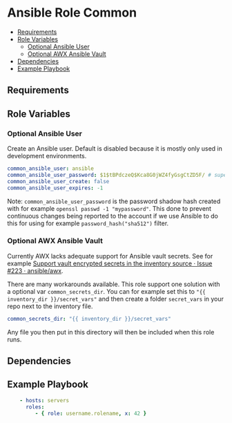 
# Ansible Role Common

<!-- MarkdownTOC levels="2,3,4" autolink="true" -->

- [Requirements](#requirements)
- [Role Variables](#role-variables)
    - [Optional Ansible User](#optional-ansible-user)
    - [Optional AWX Ansible Vault](#optional-awx-ansible-vault)
- [Dependencies](#dependencies)
- [Example Playbook](#example-playbook)

<!-- /MarkdownTOC -->

## Requirements

<!-- Any pre-requisites that may not be covered by Ansible itself or the role should be mentioned here. For instance, if the role uses the EC2 module, it may be a good idea to mention in this section that the boto package is required. -->

## Role Variables

<!--  A description of the settable variables for this role should go here, including any variables that are in defaults/main.yml, vars/main.yml, and any variables that can/should be set via parameters to the role. Any variables that are read from other roles and/or the global scope (ie. hostvars, group vars, etc.) should be mentioned here as well. -->

### Optional Ansible User

Create an Ansible user. Default is disabled because it is mostly only used in development environments.

```yaml
common_ansible_user: ansible
common_ansible_user_password: $1$tBPdczeQ$Kca8G0jWZ4fyGsgCtZD5F/ # supersecure
common_ansible_user_create: false
common_ansible_user_expires: -1
```

Note: `common_ansible_user_password` is the password shadow hash created with for example `openssl passwd -1 "mypassword"`. This done to prevent continuous changes being reported to the account if we use Ansible to do this for using for example `password_hash("sha512")` filter. 

### Optional AWX Ansible Vault

Currently AWX lacks adequate support for Ansible vault secrets. See for example [Support vault encrypted secrets in the inventory source · Issue #223 · ansible/awx](https://github.com/ansible/awx/issues/223).

There are many workarounds available. This role support one solution with a optional var `common_secrets_dir`. You can for example set this to `"{{ inventory_dir }}/secret_vars"` and then create a folder `secret_vars` in your repo next to the inventory file. 

```yaml
common_secrets_dir: "{{ inventory_dir }}/secret_vars"
```

Any file you then put in this directory will then be included when this role runs.

## Dependencies

<!--   A list of other roles hosted on Galaxy should go here, plus any details in regards to parameters that may need to be set for other roles, or variables that are used from other roles. -->

## Example Playbook

<!--   Including an example of how to use your role (for instance, with variables passed in as parameters) is always nice for users too: -->

```yaml
    - hosts: servers
      roles:
         - { role: username.rolename, x: 42 }
```